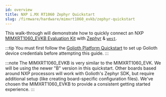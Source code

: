 ```yaml
---
id: overview
title: NXP i.MX RT1060 Zephyr Quickstart
slug: /firmware/hardware/mimxrt1060_evkb/zephyr-quickstart
---
```


This walk-through will demonstrate how to quickly connect an NXP [MIMXRT1060_EVKB Evaluation Kit](https://www.nxp.com/design/development-boards/i-mx-evaluation-and-development-boards/i-mx-rt1060-evaluation-kit:MIMXRT1060-EVKB) with [Zephyr](https://www.zephyrproject.org) & [`west`](https://docs.zephyrproject.org/latest/guides/west/index.html).

:::tip
You must first follow the [Golioth Platform Quickstart](/getting-started/) to set up Golioth device credentials before attempting this guide.
:::

:::note
The MIMXRT1060_EVKB is very similar to the MIMXRT1060_EVK. We will be using the newer "B" version in this quickstart. Other boards based around NXP processors will work with Golioth's Zephyr SDK, but require additional setup (like creating board-specific configuration files). We've chosen the MIMXRT1060_EVKB to provide a consistent getting started experience.
:::
